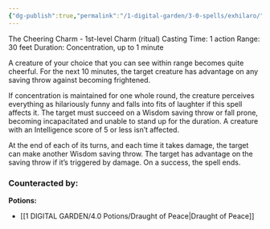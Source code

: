 ```yaml
---
{"dg-publish":true,"permalink":"/1-digital-garden/3-0-spells/exhilaro/"}
---
```


The Cheering Charm - 1st-level Charm (ritual)
Casting Time: 1 action
Range: 30 feet
Duration: Concentration, up to 1 minute

A creature of your choice that you can see within range becomes quite cheerful. For the next 10 minutes, the target creature has advantage on any saving throw against becoming frightened.

If concentration is maintained for one whole round, the creature perceives everything as hilariously funny and falls into fits of laughter if this spell affects it. The target must succeed on a Wisdom saving throw or fall prone, becoming incapacitated and unable to stand up for the duration. A creature with an Intelligence score of 5 or less isn’t affected.

At the end of each of its turns, and each time it takes damage, the target can make another Wisdom saving throw. The target has advantage on the saving throw if it’s triggered by damage. On a success, the spell ends.

### Counteracted by:
**Potions:**
- [[1 DIGITAL GARDEN/4.0 Potions/Draught of Peace\|Draught of Peace]]